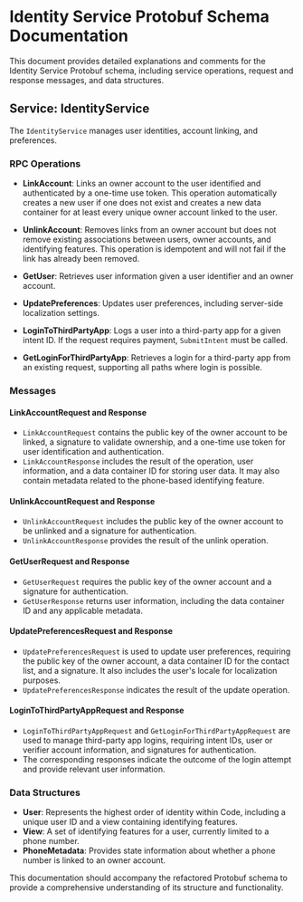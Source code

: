 # Identity Service Protobuf Schema Documentation

This document provides detailed explanations and comments for the Identity Service Protobuf schema, including service operations, request and response messages, and data structures.

## Service: IdentityService

The `IdentityService` manages user identities, account linking, and preferences.

### RPC Operations

- **LinkAccount**: Links an owner account to the user identified and authenticated by a one-time use token. This operation automatically creates a new user if one does not exist and creates a new data container for at least every unique owner account linked to the user.

- **UnlinkAccount**: Removes links from an owner account but does not remove existing associations between users, owner accounts, and identifying features. This operation is idempotent and will not fail if the link has already been removed.

- **GetUser**: Retrieves user information given a user identifier and an owner account.

- **UpdatePreferences**: Updates user preferences, including server-side localization settings.

- **LoginToThirdPartyApp**: Logs a user into a third-party app for a given intent ID. If the request requires payment, `SubmitIntent` must be called.

- **GetLoginForThirdPartyApp**: Retrieves a login for a third-party app from an existing request, supporting all paths where login is possible.

### Messages

#### LinkAccountRequest and Response

- `LinkAccountRequest` contains the public key of the owner account to be linked, a signature to validate ownership, and a one-time use token for user identification and authentication.
- `LinkAccountResponse` includes the result of the operation, user information, and a data container ID for storing user data. It may also contain metadata related to the phone-based identifying feature.

#### UnlinkAccountRequest and Response

- `UnlinkAccountRequest` includes the public key of the owner account to be unlinked and a signature for authentication.
- `UnlinkAccountResponse` provides the result of the unlink operation.

#### GetUserRequest and Response

- `GetUserRequest` requires the public key of the owner account and a signature for authentication.
- `GetUserResponse` returns user information, including the data container ID and any applicable metadata.

#### UpdatePreferencesRequest and Response

- `UpdatePreferencesRequest` is used to update user preferences, requiring the public key of the owner account, a data container ID for the contact list, and a signature. It also includes the user's locale for localization purposes.
- `UpdatePreferencesResponse` indicates the result of the update operation.

#### LoginToThirdPartyAppRequest and Response

- `LoginToThirdPartyAppRequest` and `GetLoginForThirdPartyAppRequest` are used to manage third-party app logins, requiring intent IDs, user or verifier account information, and signatures for authentication.
- The corresponding responses indicate the outcome of the login attempt and provide relevant user information.

### Data Structures

- **User**: Represents the highest order of identity within Code, including a unique user ID and a view containing identifying features.
- **View**: A set of identifying features for a user, currently limited to a phone number.
- **PhoneMetadata**: Provides state information about whether a phone number is linked to an owner account.

This documentation should accompany the refactored Protobuf schema to provide a comprehensive understanding of its structure and functionality.